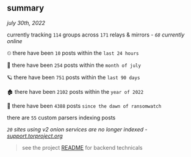 
## summary
_july 30th, 2022_

currently tracking `114` groups across `171` relays & mirrors - _`68` currently online_

⏲ there have been `10` posts within the `last 24 hours`

🦈 there have been `254` posts within the `month of july`

🪐 there have been `751` posts within the `last 90 days`

🏚 there have been `2102` posts within the `year of 2022`

🦕 there have been `4388` posts `since the dawn of ransomwatch`

there are `55` custom parsers indexing posts

_`20` sites using v2 onion services are no longer indexed - [support.torproject.org](https://support.torproject.org/onionservices/v2-deprecation/)_

> see the project [README](https://github.com/joshhighet/ransomwatch#ransomwatch--) for backend technicals

